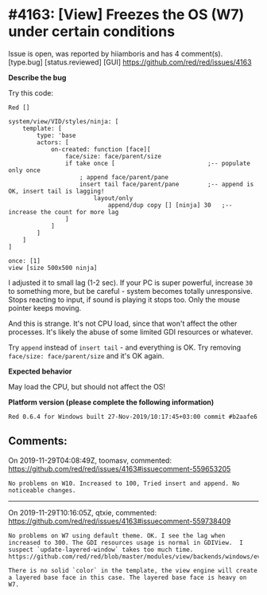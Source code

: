 
#4163: [View] Freezes the OS (W7) under certain conditions
================================================================================
Issue is open, was reported by hiiamboris and has 4 comment(s).
[type.bug] [status.reviewed] [GUI]
<https://github.com/red/red/issues/4163>

**Describe the bug**

Try this code:
```
Red []

system/view/VID/styles/ninja: [
	template: [
		type: 'base
		actors: [
			on-created: function [face][
				face/size: face/parent/size
				if take once [							;-- populate only once
					; append face/parent/pane
					insert tail face/parent/pane		;-- append is OK, insert tail is lagging!
						layout/only
							append/dup copy [] [ninja] 30	;-- increase the count for more lag
				]
			]
		]
	]
]

once: [1]
view [size 500x500 ninja]
```
I adjusted it to small lag (1-2 sec). If your PC is super powerful, increase `30` to something more, but be careful - system becomes totally unresponsive. Stops reacting to input, if sound is playing it stops too. Only the mouse pointer keeps moving.

And this is strange. It's not CPU load, since that won't affect the other processes. It's likely the abuse of some limited GDI resources or whatever. 

Try `append` instead of `insert tail` - and everything is OK. Try removing `face/size: face/parent/size` and it's OK again.

**Expected behavior**

May load the CPU, but should not affect the OS!

**Platform version (please complete the following information)**
```
Red 0.6.4 for Windows built 27-Nov-2019/10:17:45+03:00 commit #b2aafe6
```



Comments:
--------------------------------------------------------------------------------

On 2019-11-29T04:08:49Z, toomasv, commented:
<https://github.com/red/red/issues/4163#issuecomment-559653205>

    No problems on W10. Increased to 100, Tried insert and append. No noticeable changes.

--------------------------------------------------------------------------------

On 2019-11-29T10:16:05Z, qtxie, commented:
<https://github.com/red/red/issues/4163#issuecomment-559738409>

    No problems on W7 using default theme. OK. I see the lag when increased to 300. The GDI resources usage is normal in GDIView.  I suspect `update-layered-window` takes too much time. https://github.com/red/red/blob/master/modules/view/backends/windows/events.reds#L1086
    
    There is no solid `color` in the template, the view engine will create a layered base face in this case. The layered base face is heavy on W7.

